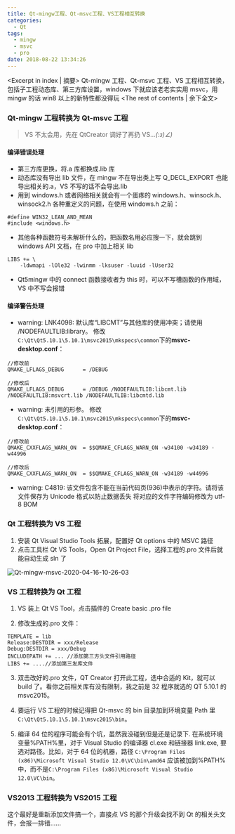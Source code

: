 ```yaml
---
title: Qt-mingw工程、Qt-msvc工程、VS工程相互转换
categories:
  - Qt
tags:
  - mingw
  - msvc
  - pro
date: 2018-08-22 13:34:26
---
```


<Excerpt in index | 摘要>
Qt-mingw 工程、Qt-msvc 工程、VS 工程相互转换，包括子工程动态库、第三方库设置，windows 下就应该老老实实用 msvc，用 mingw 的话 win8 以上的新特性都没得玩<!-- more -->
<The rest of contents | 余下全文>

### Qt-mingw 工程转换为 Qt-msvc 工程

> VS 不太会用，先在 QtCreator 调好了再扔 VS..._(:з)∠)_

#### 编译错误处理

- 第三方库更换，将.a 库都换成.lib 库
- 动态库没有导出 lib 文件，在 mingw 不在导出类上写 Q_DECL_EXPORT 也能导出相关的.a，VS 不写的话不会导出.lib
- 用到 windows.h 或者网络相关就会有一个蛋疼的 windows.h、winsock.h、winsock2.h 各种重定义的问题，在使用 windows.h 之前：

```
#define WIN32_LEAN_AND_MEAN
#include <windows.h>
```

- 其他各种函数符号未解析什么的，把函数名用必应搜一下，就会跳到 windows API 文档，在 pro 中加上相关 lib

```
LIBS += \
    -ldwmapi -lOle32 -lwinmm -lksuser -luuid -lUser32
```

- Qt5mingw 中的 connect 函数接收者为 this 时，可以不写槽函数的作用域，VS 中不写会报错

#### 编译警告处理

- warning: LNK4098: 默认库“LIBCMT”与其他库的使用冲突；请使用 /NODEFAULTLIB:library。
  修改`C:\Qt\Qt5.10.1\5.10.1\msvc2015\mkspecs\common`下的**msvc-desktop.conf**：

```
//修改前
QMAKE_LFLAGS_DEBUG      = /DEBUG

//修改后
QMAKE_LFLAGS_DEBUG      = /DEBUG /NODEFAULTLIB:libcmt.lib /NODEFAULTLIB:msvcrt.lib /NODEFAULTLIB:libcmtd.lib
```

- warning: 未引用的形参。
  修改`C:\Qt\Qt5.10.1\5.10.1\msvc2015\mkspecs\common`下的**msvc-desktop.conf**：

```
//修改前
QMAKE_CXXFLAGS_WARN_ON  = $$QMAKE_CFLAGS_WARN_ON -w34100 -w34189 -w44996

//修改后
QMAKE_CXXFLAGS_WARN_ON  = $$QMAKE_CFLAGS_WARN_ON -w34189 -w44996
```

- warning: C4819: 该文件包含不能在当前代码页(936)中表示的字符。请将该文件保存为 Unicode 格式以防止数据丢失
  将对应的文件字符编码修改为 utf-8 BOM

### Qt 工程转换为 VS 工程

1. 安装 Qt Visual Studio Tools 拓展，配置好 Qt options 中的 MSVC 路径
2. 点击工具栏 Qt VS Tools，Open Qt Project File，选择工程的.pro 文件后就能自动生成 sln 了

![Qt-mingw-msvc-2020-04-16-10-26-03](https://cdn.jsdelivr.net/gh/Longxr/PicStored/blog/Qt-mingw-msvc-2020-04-16-10-26-03.png)

### VS 工程转换为 Qt 工程

1. VS 装上 Qt VS Tool，点击插件的 Create basic .pro file

2. 修改生成的.pro 文件：

```
TEMPLATE = lib
Release:DESTDIR = xxx/Release
Debug:DESTDIR = xxx/Debug
INCLUDEPATH += ... //添加第三方头文件引用路径
LIBS += ....//添加第三发库文件
```

3. 双击改好的.pro 文件，QT Creator 打开此工程，选中合适的 Kit，就可以 build 了。看你之前相关库有没有限制，我之前是 32 程序就选的 QT 5.10.1 的 msvc2015。

4. 要运行 VS 工程的时候记得把 Qt-msvc 的 bin 目录加到环境变量 Path 里`C:\Qt\Qt5.10.1\5.10.1\msvc2015\bin`。

5. 编译 64 位的程序可能会有个坑，虽然我没碰到但是还是记录下.
   在系统环境变量%PATH%里，对于 Visual Studio 的编译器 cl.exe 和链接器 link.exe, 要选对路径。比如，对于 64 位的机器，路径 `C:\Program Files (x86)\Microsoft Visual Studio 12.0\VC\bin\amd64` 应该被加到%PATH%中，而不是`C:\Program Files (x86)\Microsoft Visual Studio 12.0\VC\bin`。

### VS2013 工程转换为 VS2015 工程

这个最好是重新添加文件搞一个，直接点 VS 的那个升级会找不到 Qt 的相关头文件，会报一排错......
